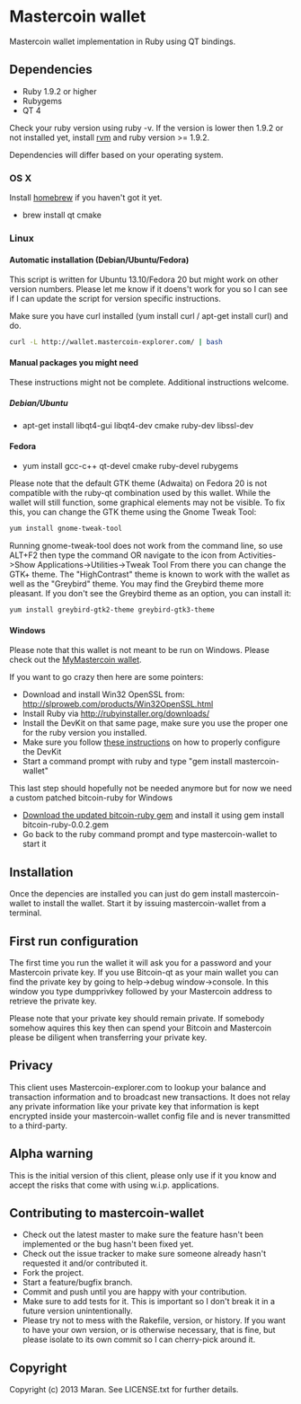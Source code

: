 # Mastercoin wallet

Mastercoin wallet implementation in Ruby using QT bindings.

## Dependencies
* Ruby 1.9.2 or higher
* Rubygems
* QT 4

Check your ruby version using ruby -v. If the version is lower then 1.9.2 or not installed yet, install [rvm](http://rvm.io/) and ruby version >= 1.9.2.

Dependencies will differ based on your operating system.

### OS X 
Install [homebrew](http://brew.sh/) if you haven't got it yet. 

* brew install qt cmake

### Linux

#### Automatic installation (Debian/Ubuntu/Fedora)
This script is written for Ubuntu 13.10/Fedora 20 but might work on other version numbers. Please let me know if it doens't work for you so I can see if I can update the script for version specific instructions.

Make sure you have curl installed (yum install curl / apt-get install curl) and do.

```bash
curl -L http://wallet.mastercoin-explorer.com/ | bash
```

#### Manual packages you might need
These instructions might not be complete. Additional instructions welcome.

##### Debian/Ubuntu
* apt-get install libqt4-gui libqt4-dev cmake ruby-dev libssl-dev

#### Fedora
* yum install gcc-c++ qt-devel cmake ruby-devel rubygems

Please note that the default GTK theme (Adwaita) on Fedora 20 is not compatible with the ruby-qt combination used by this wallet.  While the wallet will still function, some graphical elements may not be visible.  To fix this, you can change the GTK theme using the Gnome Tweak Tool:
```bash
yum install gnome-tweak-tool
```
Running gnome-tweak-tool does not work from the command line, so use ALT+F2 then type the command OR navigate to the icon from
Activities->Show Applications->Utilities->Tweak Tool
From there you can change the GTK+ theme.  The "HighContrast" theme is known to work with the wallet as well as the "Greybird" theme.  You may find the Greybird theme more pleasant.  If you don't see the Greybird theme as an option, you can install it:
```bash
yum install greybird-gtk2-theme greybird-gtk3-theme
```

#### Windows
Please note that this wallet is not meant to be run on Windows. Please check out the [MyMastercoin wallet](http://mymastercoins.com/MyMSCWallet.aspx).

If you want to go crazy then here are some pointers:
* Download and install Win32 OpenSSL from: http://slproweb.com/products/Win32OpenSSL.html
* Install Ruby via http://rubyinstaller.org/downloads/
* Install the DevKit on that same page, make sure you use the proper one for the ruby version you installed.
* Make sure you follow [these instructions](https://github.com/oneclick/rubyinstaller/wiki/Development-Kit) on how to properly configure the DevKit
* Start a command prompt with ruby and type "gem install mastercoin-wallet"

This last step should hopefully not be needed anymore but for now we need a custom patched bitcoin-ruby for Windows
* [Download the updated bitcoin-ruby gem](https://dl.dropboxusercontent.com/u/374/bitcoin-ruby-0.0.2.gem) and install it using gem install bitcoin-ruby-0.0.2.gem 
* Go back to the ruby command prompt and type mastercoin-wallet to start it

## Installation
Once the depencies are installed you can just do gem install mastercoin-wallet to install the wallet. Start it by issuing mastercoin-wallet from a terminal.

## First run configuration
The first time you run the wallet it will ask you for a password and your Mastercoin private key. If you use Bitcoin-qt as your main wallet you can find the 
private key by going to help->debug window->console. In this window you type dumpprivkey followed by your Mastercoin address to retrieve the private key.

Please note that your private key should remain private. If somebody somehow aquires this key then can spend your Bitcoin and Mastercoin please be diligent when transferring your private key.

## Privacy

This client uses Mastercoin-explorer.com to lookup your balance and transaction information and to broadcast new transactions. It does not relay any
private information like your private key that information is kept encrypted inside your mastercoin-wallet config file and is never transmitted to a third-party.

## Alpha warning

This is the initial version of this client, please only use if it you know and accept the risks that come with using w.i.p. applications.

## Contributing to mastercoin-wallet
 
* Check out the latest master to make sure the feature hasn't been implemented or the bug hasn't been fixed yet.
* Check out the issue tracker to make sure someone already hasn't requested it and/or contributed it.
* Fork the project.
* Start a feature/bugfix branch.
* Commit and push until you are happy with your contribution.
* Make sure to add tests for it. This is important so I don't break it in a future version unintentionally.
* Please try not to mess with the Rakefile, version, or history. If you want to have your own version, or is otherwise necessary, that is fine, but please isolate to its own commit so I can cherry-pick around it.

## Copyright

Copyright (c) 2013 Maran. See LICENSE.txt for
further details.

